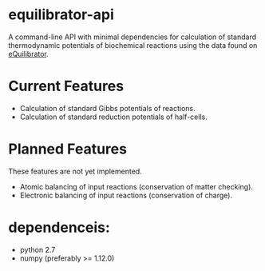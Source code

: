# equilibrator-api

A command-line API with minimal dependencies for calculation of standard thermodynamic potentials of biochemical reactions using the data found on [eQuilibrator](http://equilibrator.weizmann.ac.il/). 

# Current Features 

* Calculation of standard Gibbs potentials of reactions.
* Calculation of standard reduction potentials of half-cells.

# Planned Features
These features are not yet implemented.

* Atomic balancing of input reactions (conservation of matter checking).
* Electronic balancing of input reactions (conservation of charge).

# dependenceis:
- python 2.7
- numpy (preferably >= 1.12.0)

